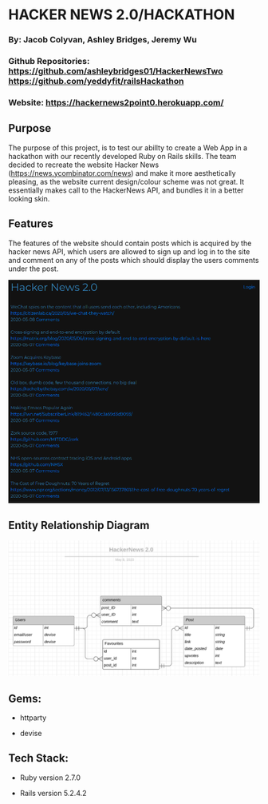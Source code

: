 # HACKER NEWS 2.0/HACKATHON

### By: Jacob Colyvan, Ashley Bridges, Jeremy Wu

### Github Repositories: https://github.com/ashleybridges01/HackerNewsTwo https://github.com/yeddyfit/railsHackathon 

### Website: https://hackernews2point0.herokuapp.com/

## Purpose

The purpose of this project, is to test our abillty to create a Web App in a hackathon with our recently developed Ruby on Rails skills. The team decided to recreate the website Hacker News (https://news.ycombinator.com/news) and make it more aesthetically pleasing, as the website current design/colour scheme was not great. It essentially makes call to the HackerNews API, and bundles it in a better looking skin.

## Features

The features of the website should contain posts which is acquired by the hacker news API, which users are allowed to sign up and log in to the site and comment on any of the posts which should display the users comments under the post.

![ERD](./app/assets/images/hackernews.png)

## Entity Relationship Diagram

![ERD](./app/assets/images/HackerNews2.0_ERB.png)

## Gems:

* httparty

* devise

## Tech Stack:

* Ruby version 2.7.0

* Rails version 5.2.4.2
